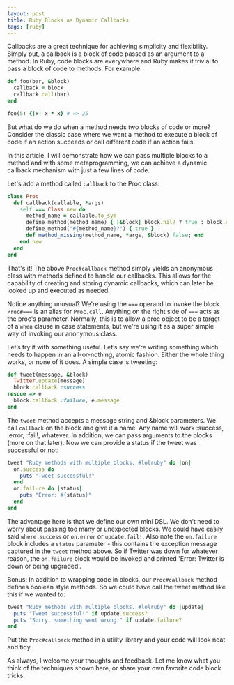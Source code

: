 ```yaml
---
layout: post
title: Ruby Blocks as Dynamic Callbacks
tags: [ruby]
---
```


Callbacks are a great technique for achieving simplicity and flexibility. Simply put,
a callback is a block of code passed as an argument to a method. In Ruby, code
blocks are everywhere and Ruby makes it trivial to pass a block of code to
methods. For example:

```ruby
def foo(bar, &block)
  callback = block
  callback.call(bar)
end

foo(5) {|x| x * x} # => 25
```

But what do we do when a method needs two blocks of code or more? Consider the
classic case where we want a method to execute a block of code if an action
succeeds or call different code if an action fails.

In this article, I will demonstrate how we can pass multiple blocks to a method and
with some metaprogramming, we can achieve a dynamic callback mechanism with just
a few lines of code.

Let's add a method called `callback` to the Proc class:

```ruby
class Proc
  def callback(callable, *args)
    self === Class.new do
      method_name = callable.to_sym
      define_method(method_name) { |&block| block.nil? ? true : block.call(*args) }
      define_method("#{method_name}?") { true }
      def method_missing(method_name, *args, &block) false; end
    end.new
  end
end
```

That's it! The above `Proc#callback` method simply yields an anonymous class
with methods defined to handle our callbacks. This allows for the capability of
creating and storing dynamic callbacks, which can later be looked up and
executed as needed.

Notice anything unusual? We're using the `===` operand to invoke the
block. `Proc#===` is an alias for `Proc.call`. Anything on the right side of
`===` acts as the proc's parameter. Normally, this is to allow a proc object to
be a target of a `when` clause in case statements, but we're using it as a super
simple way of invoking our anonymous class.

Let’s try it with something useful. Let’s say we’re writing something which
needs to happen in an all-or-nothing, atomic fashion. Either the whole thing
works, or none of it does.  A simple case is tweeting:

```ruby
def tweet(message, &block)
  Twitter.update(message)
  block.callback :success
rescue => e
  block.callback :failure, e.message
end
```

The `tweet` method accepts a message string and &block parameters. We call
`callback` on the block and give it a name. Any name will work :success, :error,
:fail!, whatever. In addition, we can pass arguments to the blocks (more on that
later). Now we can provide a status if the tweet was successful or not:

```ruby
tweet "Ruby methods with multiple blocks. #lolruby" do |on|
  on.success do
    puts "Tweet successful!"
  end
  on.failure do |status|
    puts "Error: #{status}"
  end
end
```

The advantage here is that we define our own mini DSL. We don't need to worry
about passing too many or unexpected blocks. We could have easily said
`where.success` or `on.error` or `update.fail!`. Also note the `on.failure`
block includes a `status` parameter - this contains the exception message
captured in the `tweet` method above. So if Twitter was down for whatever
reason, the `on.failure` block would be invoked and printed 'Error: Twitter is
down or being upgraded'.

Bonus: In addition to wrapping code in blocks, our `Proc#callback` method
defines boolean style methods. So we could have call the tweet method like this
if we wanted to:

```ruby
tweet "Ruby methods with multiple blocks. #lolruby" do |update|
  puts "Tweet successful!" if update.success?
  puts "Sorry, something went wrong." if update.failure?
end
```

Put the `Proc#callback` method in a utility library and your code will look neat and tidy.

As always, I welcome your thoughts and feedback. Let me know what you think of
the techniques shown here, or share your own favorite code block tricks.
